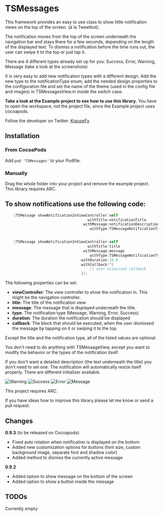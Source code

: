 TSMessages
==========

This framework provides an easy to use class to show little notification views on the top of the screen. (à la Tweetbot). 

The notification moves from the top of the screen underneath the navigation bar and stays there for a few seconds, depending on the length of the displayed text. To dismiss a notification before the time runs out, the user can swipe it to the top or just tap it.

There are 4 different types already set up for you: Success, Error, Warning, Message (take a look at the screenshots)

It is very easy to add new notification types with a different design. Add the new type to the notificationType enum, add the needed design properties to the configuration file and set the name of the theme (used in the config file and images) in TSMessagesView.m inside the switch case. 

**Take a look at the Example project to see how to use this library.** You have to open the workspace, not the project file, since the Example project uses cocoapods.

Follow the developer on Twitter: [KrauseFx](http://twitter.com/krausefx)

## Installation

### From CocoaPods

Add `pod 'TSMessages'` to your Podfile.

### Manually

Drag the whole folder into your project and remove the example project. This library requires ARC.

To show notifications use the following code:
--------

```objective-c
    [TSMessage showNotificationInViewController:self
                                      withTitle:notificationTitle
                                    withMessage:notificationDescription
                                       withType:TSMessageNotificationTypeError];


    [TSMessage showNotificationInViewController:self
                                      withTitle:title
                                    withMessage:message
                                       withType:TSMessageNotificationTypeSuccess
                                   withDuration:15.0
                                   withCallback:^{
                                       // user dismissed callback
                                   }];
```

The following properties can be set:

* **viewController**: The view controller to show the notification in. This might be the navigation controller.
* **title**: The title of the notification view
* **message**: The message that is displayed underneath the title.
* **type**: The notification type (Message, Warning, Error, Success)
* **duration**: The duration the notification should be displayed
* **callback**: The block that should be executed, when the user dismissed the message by tapping on it or swiping it to the top.

Except the title and the notification type, all of the listed values are optional

You don't need to do anything with TSMessageView, except you want to modify the behavior or the types of the notification itself.

If you don't want a detailed description (the text underneath the title) you don't need to set one. The notification will automatically resize itself properly. There are different initializer available.

![Warning](http://www.toursprung.com/wp-content/uploads/2013/04/iNotificationWarning.png)
![Success](http://www.toursprung.com/wp-content/uploads/2013/04/iNotificationSuccess.png)
![Error](http://www.toursprung.com/wp-content/uploads/2013/04/iNotificationError.png)
![Message](http://www.toursprung.com/wp-content/uploads/2013/04/iNotificationMessage.png)

This project requires ARC.

If you have ideas how to improve this library please let me know or send a pull request.

Changes
-----
**0.9.3** (to be released on Cocoapods)

* Fixed auto rotation when notification is displayed on the bottom
* Added new customization options for buttons (font size, custom background image, separate font and shadow color)
* Added method to dismiss the currently active message

**0.9.2**

* Added option to show message on the bottom of the screen
* Added option to show a button inside the message




TODOs
-----
Currently empty